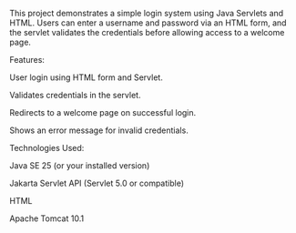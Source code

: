 This project demonstrates a simple login system using Java Servlets and HTML. Users can enter a username and password via an HTML form, and the servlet validates the credentials before allowing access to a welcome page.

Features:

User login using HTML form and Servlet.

Validates credentials in the servlet.

Redirects to a welcome page on successful login.

Shows an error message for invalid credentials.

Technologies Used:

Java SE 25 (or your installed version)

Jakarta Servlet API (Servlet 5.0 or compatible)

HTML

Apache Tomcat 10.1

